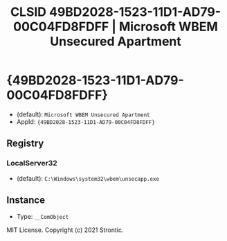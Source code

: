 ﻿---
title: "CLSID 49BD2028-1523-11D1-AD79-00C04FD8FDFF | Microsoft WBEM Unsecured Apartment"
excerpt: What is COM-Object CLSID 49BD2028-1523-11D1-AD79-00C04FD8FDFF?
---

# {49BD2028-1523-11D1-AD79-00C04FD8FDFF}

* (default): `Microsoft WBEM Unsecured Apartment`
* AppId: `{49BD2028-1523-11D1-AD79-00C04FD8FDFF}`

## Registry


### LocalServer32

* (default): `C:\Windows\system32\wbem\unsecapp.exe`

## Instance

* Type: `__ComObject`

MIT License. Copyright (c) 2021 Strontic.


